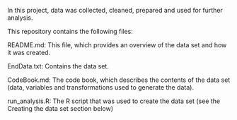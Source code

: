 In this project, data was collected, cleaned, prepared and used for further analysis.

This repository contains the following files:

README.md:
This file, which provides an overview of the data set and how it was created.

EndData.txt:
Contains the data set.

CodeBook.md:
The code book, which describes the contents of the data set (data, variables and transformations used to generate the data).

run_analysis.R:
The R script that was used to create the data set (see the Creating the data set section below)
